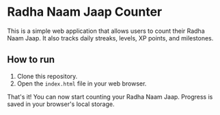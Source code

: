 # Radha Naam Jaap Counter

This is a simple web application that allows users to count their Radha Naam Jaap. It also tracks daily streaks, levels, XP points, and milestones.

## How to run

1. Clone this repository.
2. Open the `index.html` file in your web browser.

That's it! You can now start counting your Radha Naam Jaap. Progress is saved in your browser's local storage.
